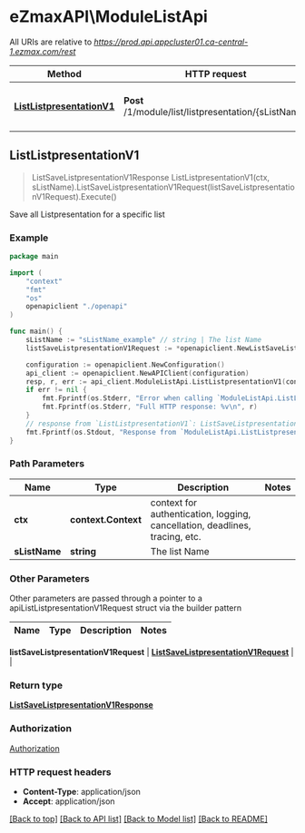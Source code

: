 # eZmaxAPI\ModuleListApi

All URIs are relative to *https://prod.api.appcluster01.ca-central-1.ezmax.com/rest*

Method | HTTP request | Description
------------- | ------------- | -------------
[**ListListpresentationV1**](ModuleListApi.md#ListListpresentationV1) | **Post** /1/module/list/listpresentation/{sListName} | Save all Listpresentation for a specific list



## ListListpresentationV1

> ListSaveListpresentationV1Response ListListpresentationV1(ctx, sListName).ListSaveListpresentationV1Request(listSaveListpresentationV1Request).Execute()

Save all Listpresentation for a specific list



### Example

```go
package main

import (
    "context"
    "fmt"
    "os"
    openapiclient "./openapi"
)

func main() {
    sListName := "sListName_example" // string | The list Name
    listSaveListpresentationV1Request := *openapiclient.NewListSaveListpresentationV1Request([]openapiclient.ListpresentationRequest{*openapiclient.NewListpresentationRequest("SListpresentationDescription_example", "bField1 eq true and iField2 gte 0 and iField2 lte 1000 and sField3 eq 'Other' and eField4 eq 'Paid' and sField5 like '%needle%'", "SListpresentationOrderby_example", []string{"ASColumnName_example"}, int32(100), int32(0))}) // ListSaveListpresentationV1Request | 

    configuration := openapiclient.NewConfiguration()
    api_client := openapiclient.NewAPIClient(configuration)
    resp, r, err := api_client.ModuleListApi.ListListpresentationV1(context.Background(), sListName).ListSaveListpresentationV1Request(listSaveListpresentationV1Request).Execute()
    if err != nil {
        fmt.Fprintf(os.Stderr, "Error when calling `ModuleListApi.ListListpresentationV1``: %v\n", err)
        fmt.Fprintf(os.Stderr, "Full HTTP response: %v\n", r)
    }
    // response from `ListListpresentationV1`: ListSaveListpresentationV1Response
    fmt.Fprintf(os.Stdout, "Response from `ModuleListApi.ListListpresentationV1`: %v\n", resp)
}
```

### Path Parameters


Name | Type | Description  | Notes
------------- | ------------- | ------------- | -------------
**ctx** | **context.Context** | context for authentication, logging, cancellation, deadlines, tracing, etc.
**sListName** | **string** | The list Name | 

### Other Parameters

Other parameters are passed through a pointer to a apiListListpresentationV1Request struct via the builder pattern


Name | Type | Description  | Notes
------------- | ------------- | ------------- | -------------

 **listSaveListpresentationV1Request** | [**ListSaveListpresentationV1Request**](ListSaveListpresentationV1Request.md) |  | 

### Return type

[**ListSaveListpresentationV1Response**](ListSaveListpresentationV1Response.md)

### Authorization

[Authorization](../README.md#Authorization)

### HTTP request headers

- **Content-Type**: application/json
- **Accept**: application/json

[[Back to top]](#) [[Back to API list]](../README.md#documentation-for-api-endpoints)
[[Back to Model list]](../README.md#documentation-for-models)
[[Back to README]](../README.md)

